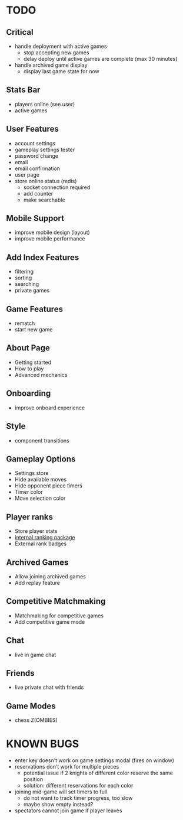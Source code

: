 # TODO

## Critical
- handle deployment with active games
  - stop accepting new games
  - delay deploy until active games are complete (max 30 minutes)
- handle archived game display
  - display last game state for now

## Stats Bar
- players online (see user)
- active games

## User Features
- account settings
- gameplay settings tester
- password change
- email
- email confirmation
- user page
- store online status (redis)
  - socket connection required
  - add counter
  - make searchable

## Mobile Support
- improve mobile design (layout)
- improve mobile performance

## Add Index Features
- filtering
- sorting
- searching
- private games

## Game Features
- rematch
- start new game

## About Page
- Getting started
- How to play
- Advanced mechanics

## Onboarding
- improve onboard experience

## Style
- component transitions

## Gameplay Options
- Settings store
- Hide available moves
- Hide opponent piece timers
- Timer color
- Move selection color

## Player ranks
- Store player stats
- [internal ranking package](https://www.npmjs.com/package/glicko2)
- External rank badges

## Archived Games
- Allow joining archived games
- Add replay feature

## Competitive Matchmaking
- Matchmaking for competitive games
- Add competitive game mode

## Chat
- live in game chat

## Friends
- live private chat with friends

## Game Modes
- chess Z(OMBIES)

# KNOWN BUGS
- enter key doesn't work on game settings modal (fires on window)
- reservations don't work for multiple pieces
  - potential issue if 2 knights of different color reserve the same position
  - solution: different reservations for each color
- joining mid-game will set timers to full
  - do not want to track timer progress, too slow
  - maybe show empty instead?
- spectators cannot join game if player leaves
